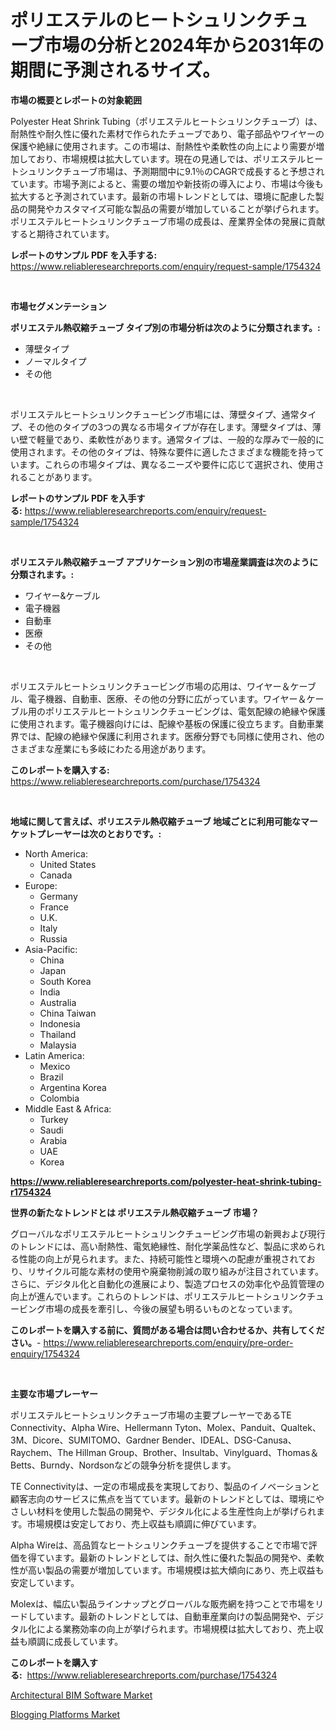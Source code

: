 <p><h1>ポリエステルのヒートシュリンクチューブ市場の分析と2024年から2031年の期間に予測されるサイズ。</h1></p><p><strong>市場の概要とレポートの対象範囲</strong></p>
<p><p>Polyester Heat Shrink Tubing（ポリエステルヒートシュリンクチューブ）は、耐熱性や耐久性に優れた素材で作られたチューブであり、電子部品やワイヤーの保護や絶縁に使用されます。この市場は、耐熱性や柔軟性の向上により需要が増加しており、市場規模は拡大しています。現在の見通しでは、ポリエステルヒートシュリンクチューブ市場は、予測期間中に9.1％のCAGRで成長すると予想されています。市場予測によると、需要の増加や新技術の導入により、市場は今後も拡大すると予測されています。最新の市場トレンドとしては、環境に配慮した製品の開発やカスタマイズ可能な製品の需要が増加していることが挙げられます。ポリエステルヒートシュリンクチューブ市場の成長は、産業界全体の発展に貢献すると期待されています。</p></p>
<p><strong>レポートのサンプル PDF を入手する:</strong> <a href="https://www.reliableresearchreports.com/enquiry/request-sample/1754324">https://www.reliableresearchreports.com/enquiry/request-sample/1754324</a></p>
<p>&nbsp;</p>
<p><strong>市場セグメンテーション</strong></p>
<p><strong>ポリエステル熱収縮チューブ タイプ別の市場分析は次のように分類されます。:</strong></p>
<p><ul><li>薄壁タイプ</li><li>ノーマルタイプ</li><li>その他</li></ul></p>
<p>&nbsp;</p>
<p><p>ポリエステルヒートシュリンクチュービング市場には、薄壁タイプ、通常タイプ、その他のタイプの3つの異なる市場タイプが存在します。薄壁タイプは、薄い壁で軽量であり、柔軟性があります。通常タイプは、一般的な厚みで一般的に使用されます。その他のタイプは、特殊な要件に適したさまざまな機能を持っています。これらの市場タイプは、異なるニーズや要件に応じて選択され、使用されることがあります。</p></p>
<p><strong>レポートのサンプル PDF を入手する:</strong>&nbsp;<a href="https://www.reliableresearchreports.com/enquiry/request-sample/1754324">https://www.reliableresearchreports.com/enquiry/request-sample/1754324</a></p>
<p>&nbsp;</p>
<p><strong> ポリエステル熱収縮チューブ アプリケーション別の市場産業調査は次のように分類されます。:</strong></p>
<p><ul><li>ワイヤー&ケーブル</li><li>電子機器</li><li>自動車</li><li>医療</li><li>その他</li></ul></p>
<p>&nbsp;</p>
<p><p>ポリエステルヒートシュリンクチュービング市場の応用は、ワイヤー＆ケーブル、電子機器、自動車、医療、その他の分野に広がっています。ワイヤー＆ケーブル用のポリエステルヒートシュリンクチュービングは、電気配線の絶縁や保護に使用されます。電子機器向けには、配線や基板の保護に役立ちます。自動車業界では、配線の絶縁や保護に利用されます。医療分野でも同様に使用され、他のさまざまな産業にも多岐にわたる用途があります。</p></p>
<p><strong>このレポートを購入する:</strong>&nbsp; <a href="https://www.reliableresearchreports.com/purchase/1754324">https://www.reliableresearchreports.com/purchase/1754324</a></p>
<p>&nbsp;</p>
<p><strong>地域に関して言えば、ポリエステル熱収縮チューブ 地域ごとに利用可能なマーケットプレーヤーは次のとおりです。:</strong></p>
<p><ul>
    <li>
        North America:
        <ul>
            <li>United States</li>
            <li>Canada</li>
        </ul>
    </li>
    <li>
        Europe:
        <ul>
            <li>Germany</li>
            <li>France</li>
            <li>U.K.</li>
            <li>Italy</li>
            <li>Russia</li>
        </ul>
    </li>
    <li>
        Asia-Pacific:
        <ul>
            <li>China</li>
            <li>Japan</li>
            <li>South Korea</li>
            <li>India</li>
            <li>Australia</li>
            <li>China Taiwan</li>
            <li>Indonesia</li>
            <li>Thailand</li>
            <li>Malaysia</li>
        </ul>
    </li>
    <li>
        Latin America:
        <ul>
            <li>Mexico</li>
            <li>Brazil</li>
            <li>Argentina Korea</li>
            <li>Colombia</li>
        </ul>
    </li>
    <li>
        Middle East & Africa:
        <ul>
            <li>Turkey</li>
            <li>Saudi</li>
            <li>Arabia</li>
            <li>UAE</li>
            <li>Korea</li>
        </ul>
    </li>
    </ul></p>
<p><strong><a href="https://www.reliableresearchreports.com/polyester-heat-shrink-tubing-r1754324">https://www.reliableresearchreports.com/polyester-heat-shrink-tubing-r1754324</a></strong>&nbsp;</p>
<p><strong>世界の新たなトレンドとは ポリエステル熱収縮チューブ 市場？</strong></p>
<p><p>グローバルなポリエステルヒートシュリンクチュービング市場の新興および現行のトレンドには、高い耐熱性、電気絶縁性、耐化学薬品性など、製品に求められる性能の向上が見られます。また、持続可能性と環境への配慮が重視されており、リサイクル可能な素材の使用や廃棄物削減の取り組みが注目されています。さらに、デジタル化と自動化の進展により、製造プロセスの効率化や品質管理の向上が進んでいます。これらのトレンドは、ポリエステルヒートシュリンクチュービング市場の成長を牽引し、今後の展望も明るいものとなっています。</p></p>
<p><strong>このレポートを購入する前に、質問がある場合は問い合わせるか、共有してください。</strong>- <a href="https://www.reliableresearchreports.com/enquiry/pre-order-enquiry/1754324">https://www.reliableresearchreports.com/enquiry/pre-order-enquiry/1754324</a></p>
<p>&nbsp;</p>
<p><strong>主要な市場プレーヤー</strong></p>
<p><p>ポリエステルヒートシュリンクチューブ市場の主要プレーヤーであるTE Connectivity、Alpha Wire、Hellermann Tyton、Molex、Panduit、Qualtek、3M、Dicore、SUMITOMO、Gardner Bender、IDEAL、DSG-Canusa、Raychem、The Hillman Group、Brother、Insultab、Vinylguard、Thomas＆Betts、Burndy、Nordsonなどの競争分析を提供します。</p><p>TE Connectivityは、一定の市場成長を実現しており、製品のイノベーションと顧客志向のサービスに焦点を当てています。最新のトレンドとしては、環境にやさしい材料を使用した製品の開発や、デジタル化による生産性向上が挙げられます。市場規模は安定しており、売上収益も順調に伸びています。</p><p>Alpha Wireは、高品質なヒートシュリンクチューブを提供することで市場で評価を得ています。最新のトレンドとしては、耐久性に優れた製品の開発や、柔軟性が高い製品の需要が増加しています。市場規模は拡大傾向にあり、売上収益も安定しています。</p><p>Molexは、幅広い製品ラインナップとグローバルな販売網を持つことで市場をリードしています。最新のトレンドとしては、自動車産業向けの製品開発や、デジタル化による業務効率の向上が挙げられます。市場規模は拡大しており、売上収益も順調に成長しています。</p></p>
<p><strong>このレポートを購入する:</strong>&nbsp;&nbsp;<a href="https://www.reliableresearchreports.com/purchase/1754324">https://www.reliableresearchreports.com/purchase/1754324</a></p>
<p><p><a href="https://github.com/jaidynmorantestelletmjzya/Market-Research-Report-List-2/blob/main/architectural-bim-software-market.md">Architectural BIM Software Market</a></p><p><a href="https://github.com/ruddyyedelwadw/Market-Research-Report-List-2/blob/main/blogging-platforms-market.md">Blogging Platforms Market</a></p></p>